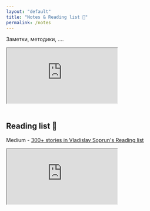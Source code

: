 ```yaml
---
layout: "default"
title: "Notes & Reading list 📝"
permalink: /notes
---
```


Заметки, методики, ....

<iframe src="https://v1.embednotion.com/embed/2af354af1a90472c9874ffbe34b3e16f"></iframe>

<br>
<br>

## Reading list 📖

<i class="fa-brands fa-medium"></i> Medium -
<a href="https://medium.com/@soprun/list/reading-list" rel="noopener noreferrer" target="_blank">300+ stories in
Vladislav Soprun's Reading list</a>

<iframe src="https://v1.embednotion.com/embed/6d70de933982455bb8142e5e25de8cbc"></iframe>
